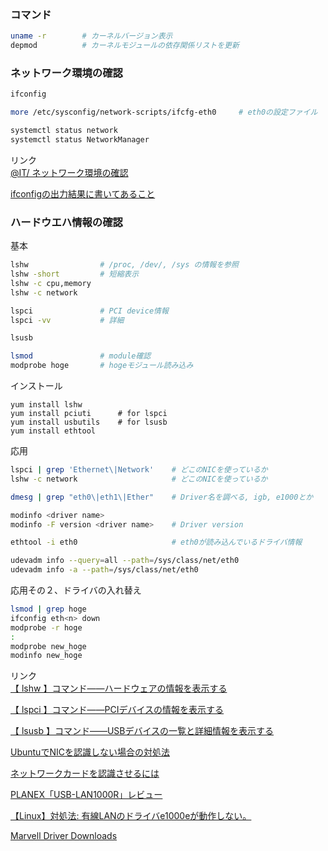 ### コマンド
```bash
uname -r        # カーネルバージョン表示
depmod          # カーネルモジュールの依存関係リストを更新
```

### ネットワーク環境の確認
```bash
ifconfig

more /etc/sysconfig/network-scripts/ifcfg-eth0     # eth0の設定ファイル

systemctl status network
systemctl status NetworkManager
```

リンク   
[@IT/ ネットワーク環境の確認](https://www.atmarkit.co.jp/ait/articles/0109/29/news004.html)

[ifconfigの出力結果に書いてあること](https://qiita.com/pe-ta/items/aff8db72530c6baa11b2)

### ハードウエハ情報の確認
基本   
```bash
lshw                # /proc, /dev/, /sys の情報を参照
lshw -short         # 短縮表示
lshw -c cpu,memory
lshw -c network

lspci               # PCI device情報
lspci -vv           # 詳細

lsusb

lsmod               # module確認
modprobe hoge       # hogeモジュール読み込み
```

インストール
```
yum install lshw
yum install pciuti      # for lspci
yum install usbutils    # for lsusb
yum install ethtool
```

応用   
```bash
lspci | grep 'Ethernet\|Network'    # どこのNICを使っているか
lshw -c network                     # どこのNICを使っているか

dmesg | grep "eth0\|eth1\|Ether"    # Driver名を調べる, igb, e1000とか

modinfo <driver name>
modinfo -F version <driver name>    # Driver version

ethtool -i eth0                     # eth0が読み込んでいるドライバ情報

udevadm info --query=all --path=/sys/class/net/eth0
udevadm info -a --path=/sys/class/net/eth0
```

応用その２、ドライバの入れ替え
```bash
lsmod | grep hoge
ifconfig eth<n> down
modprobe -r hoge
:
modprobe new_hoge
modinfo new_hoge
```


リンク   
[【 lshw 】コマンド――ハードウェアの情報を表示する](https://www.atmarkit.co.jp/ait/articles/1904/11/news023.html)

[【 lspci 】コマンド――PCIデバイスの情報を表示する](https://www.atmarkit.co.jp/ait/articles/1901/18/news046.html)

[【 lsusb 】コマンド――USBデバイスの一覧と詳細情報を表示する](https://www.atmarkit.co.jp/ait/articles/1901/17/news028.html)

[UbuntuでNICを認識しない場合の対処法](https://qiita.com/hatt0519/items/06ac708f08d9570f2b93)

[ネットワークカードを認識させるには](https://www.atmarkit.co.jp/flinux/rensai/linuxtips/091usenic.html)

[PLANEX「USB-LAN1000R」レビュー](http://yurugadge-channel.com/article/179638968.html)

[【Linux】対処法: 有線LANのドライバe1000eが動作しない。](http://datyotosanpo.blog.fc2.com/blog-entry-190.html?id=VDPD#VDPD)

[Marvell Driver Downloads](https://driverdownloads.aquantia.com/)
